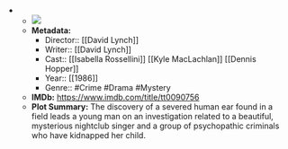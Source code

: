- 
    - ![](https://m.media-amazon.com/images/M/MV5BMzExOTczNTgtN2Q1Yy00MmI1LWE0NjgtNmIwMzdmZGNlODU1XkEyXkFqcGdeQXVyNDkzNTM2ODg@._V1_SX300.jpg)  
    - **Metadata:**
        - Director:: [[David Lynch]]
        - Writer:: [[David Lynch]]
        - Cast:: [[Isabella Rossellini]] [[Kyle MacLachlan]] [[Dennis Hopper]]
        - Year:: [[1986]]
        - Genre:: #Crime #Drama #Mystery
    - **IMDb:** https://www.imdb.com/title/tt0090756
    - **Plot Summary:** The discovery of a severed human ear found in a field leads a young man on an investigation related to a beautiful, mysterious nightclub singer and a group of psychopathic criminals who have kidnapped her child.
